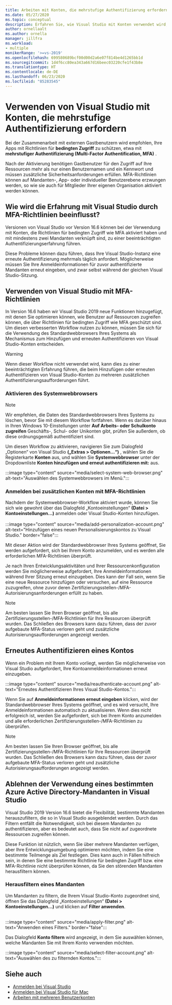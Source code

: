 ```yaml
---
title: Arbeiten mit Konten, die mehrstufige Authentifizierung erfordern
ms.date: 05/27/2020
ms.topic: conceptual
description: Erfahren Sie, wie Visual Studio mit Konten verwendet wird, die mehrstufige Authentifizierung erfordern.
author: ornellaalt
ms.author: ornella
manager: jillfra
ms.workload:
- multiple
monikerRange: '>=vs-2019'
ms.openlocfilehash: 699580689bcf00d00d2a6e07f814be4d1265bb1d
ms.sourcegitcommit: 1d4f6cc80ea343a667d16beec03220cfe1f43b8e
ms.translationtype: HT
ms.contentlocale: de-DE
ms.lasthandoff: 06/23/2020
ms.locfileid: "85283545"
---
```

# <a name="how-to-use-visual-studio-with-accounts-that-require-multi-factor-authentication"></a>Verwenden von Visual Studio mit Konten, die mehrstufige Authentifizierung erfordern

Bei der Zusammenarbeit mit externen Gastbenutzern wird empfohlen, Ihre Apps mit Richtlinien für **bedingten Zugriff** zu schützen, etwa mit **mehrstufiger Authentifizierung (Multi-Factor Authentification, MFA)** .  

Nach der Aktivierung benötigen Gastbenutzer für den Zugriff auf Ihre Ressourcen mehr als nur einen Benutzernamen und ein Kennwort und müssen zusätzliche Sicherheitsanforderungen erfüllen. MFA-Richtlinien können auf Mandanten-, App- oder individueller Benutzerebene erzwungen werden, so wie sie auch für Mitglieder Ihrer eigenen Organisation aktiviert werden können. 

## <a name="how-is-the-visual-studio-experience-affected-by-mfa-policies"></a>Wie wird die Erfahrung mit Visual Studio durch MFA-Richtlinien beeinflusst?
Versionen von Visual Studio vor Version 16.6 können bei der Verwendung mit Konten, die Richtlinien für bedingten Zugriff wie MFA aktiviert haben und mit mindestens zwei Mandanten verknüpft sind, zu einer beeinträchtigten Authentifizierungserfahrung führen.

Diese Probleme können dazu führen, dass Ihre Visual Studio-Instanz eine erneute Authentifizierung mehrmals täglich anfordert. Möglicherweise müssen Sie Ihre Anmeldeinformationen für zuvor authentifizierte Mandanten erneut eingeben, und zwar selbst während der gleichen Visual Studio-Sitzung.

## <a name="using-visual-studio-with-mfa-policies"></a>Verwenden von Visual Studio mit MFA-Richtlinien
In Version 16.6 haben wir Visual Studio 2019 neue Funktionen hinzugefügt, mit denen Sie optimieren können, wie Benutzer auf Ressourcen zugreifen können, die über Richtlinien für bedingten Zugriff wie MFA geschützt sind. Um diesen verbesserten Workflow nutzen zu können, müssen Sie sich für die Verwendung des Standardwebbrowsers Ihres Systems als Mechanismus zum Hinzufügen und erneuten Authentifizieren von Visual Studio-Konten entscheiden.  

> [!WARNING]
> Wenn dieser Workflow nicht verwendet wird, kann dies zu einer beeinträchtigten Erfahrung führen, die beim Hinzufügen oder erneuten Authentifizieren von Visual Studio-Konten zu mehreren zusätzlichen Authentifizierungsaufforderungen führt. 

### <a name="enabling-system-web-browser"></a>Aktivieren des Systemwebbrowsers

> [!NOTE] 
> Wir empfehlen, die Daten des Standardwebbrowsers Ihres Systems zu löschen, bevor Sie mit diesem Workflow fortfahren. Wenn es darüber hinaus in Ihren Windows 10-Einstellungen unter **Auf Arbeits- oder Schulkonto zugreifen** Geschäfts-, Schul- oder Unikonten gibt, prüfen Sie außerdem, ob diese ordnungsgemäß authentifiziert sind.

Um diesen Workflow zu aktivieren, navigieren Sie zum Dialogfeld „Optionen“ von Visual Studio **(„Extras > Optionen...“)** , wählen Sie die Registerkarte **Konten** aus, und wählen Sie **Systemwebbrowser** unter der Dropdownliste **Konten hinzufügen und erneut authentifizieren mit:** aus. 

:::image type="content" source="media/select-system-web-browser.png" alt-text="Auswählen des Systemwebbrowsers im Menü.":::

### <a name="sign-into-additional-accounts-with-mfapolicies"></a>Anmelden bei zusätzlichen Konten mit MFA-Richtlinien 
Nachdem der Systemwebbrowser-Workflow aktiviert wurde, können Sie sich wie gewohnt über das Dialogfeld „Kontoeinstellungen“ **(Datei > Kontoeinstellungen...)** anmelden oder Visual Studio-Konten hinzufügen.   
</br>
:::image type="content" source="media/add-personalization-account.png" alt-text="Hinzufügen eines neuen Personalisierungskontos zu Visual Studio." border="false":::

Mit dieser Aktion wird der Standardwebbrowser Ihres Systems geöffnet, Sie werden aufgefordert, sich bei Ihrem Konto anzumelden, und es werden alle erforderlichen MFA-Richtlinien überprüft.

Je nach Ihren Entwicklungsaktivitäten und Ihrer Ressourcenkonfiguration werden Sie möglicherweise aufgefordert, Ihre Anmeldeinformationen während Ihrer Sitzung erneut einzugeben. Dies kann der Fall sein, wenn Sie eine neue Ressource hinzufügen oder versuchen, auf eine Ressource zuzugreifen, ohne zuvor deren Zertifizierungsstellen-/MFA-Autorisierungsanforderungen erfüllt zu haben.

> [!NOTE] 
> Am besten lassen Sie Ihren Browser geöffnet, bis alle Zertifizierungsstellen-/MFA-Richtlinien für Ihre Ressourcen überprüft wurden. Das Schließen des Browsers kann dazu führen, dass der zuvor aufgebaute MFA-Status verloren geht und zusätzliche Autorisierungsaufforderungen angezeigt werden.

## <a name="reauthenticating-an-account"></a>Erneutes Authentifizieren eines Kontos  
Wenn ein Problem mit Ihrem Konto vorliegt, werden Sie möglicherweise von Visual Studio aufgefordert, Ihre Kontoanmeldeinformationen erneut einzugeben.  

:::image type="content" source="media/reauthenticate-account.png" alt-text="Erneutes Authentifizieren Ihres Visual Studio-Kontos.":::

Wenn Sie auf **Anmeldeinformationen erneut eingeben** klicken, wird der Standardwebbrowser Ihres Systems geöffnet, und es wird versucht, Ihre Anmeldeinformationen automatisch zu aktualisieren. Wenn dies nicht erfolgreich ist, werden Sie aufgefordert, sich bei Ihrem Konto anzumelden und alle erforderlichen Zertifizierungsstellen-/MFA-Richtlinien zu überprüfen.

> [!NOTE] 
> Am besten lassen Sie Ihren Browser geöffnet, bis alle Zertifizierungsstellen-/MFA-Richtlinien für Ihre Ressourcen überprüft wurden. Das Schließen des Browsers kann dazu führen, dass der zuvor aufgebaute MFA-Status verloren geht und zusätzliche Autorisierungsaufforderungen angezeigt werden.

## <a name="how-to-opt-out-of-using-a-specific-azure-active-directory-tenant-in-visual-studio"></a>Ablehnen der Verwendung eines bestimmten Azure Active Directory-Mandanten in Visual Studio

Visual Studio 2019 Version 16.6 bietet die Flexibilität, bestimmte Mandanten herauszufiltern, die so in Visual Studio ausgeblendet werden. Durch das Filtern entfällt die Notwendigkeit, sich bei diesem Mandanten zu authentifizieren, aber es bedeutet auch, dass Sie nicht auf zugeordnete Ressourcen zugreifen können. 

Diese Funktion ist nützlich, wenn Sie über mehrere Mandanten verfügen, aber Ihre Entwicklungsumgebung optimieren möchten, indem Sie eine bestimmte Teilmenge als Ziel festlegen. Dies kann auch in Fällen hilfreich sein, in denen Sie eine bestimmte Richtlinie für bedingten Zugriff bzw. eine MFA-Richtlinie nicht überprüfen können, da Sie den störenden Mandanten herausfiltern können. 

### <a name="how-to-filter-out-a-tenant"></a>Herausfiltern eines Mandanten
Um Mandanten zu filtern, die Ihrem Visual Studio-Konto zugeordnet sind, öffnen Sie das Dialogfeld „Kontoeinstellungen“ **(Datei > Kontoeinstellungen...)** und klicken auf **Filter anwenden**. 
</br>
</br>

:::image type="content" source="media/apply-filter.png" alt-text="Anwenden eines Filters." border="false":::

Das Dialogfeld **Konto filtern** wird angezeigt, in dem Sie auswählen können, welche Mandanten Sie mit Ihrem Konto verwenden möchten. 

:::image type="content" source="media/select-filter-account.png" alt-text="Auswählen des zu filternden Kontos.":::

## <a name="see-also"></a>Siehe auch

- [Anmelden bei Visual Studio](signing-in-to-visual-studio.md)
- [Anmelden bei Visual Studio für Mac](/visualstudio/mac/signing-in)
- [Arbeiten mit mehreren Benutzerkonten](work-with-multiple-user-accounts.md)
